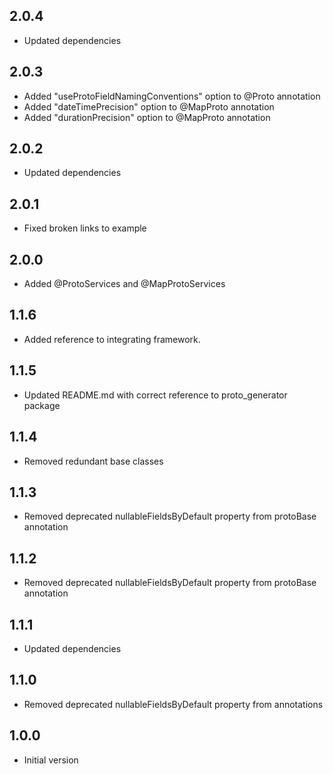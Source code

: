 ## 2.0.4

- Updated dependencies

## 2.0.3

- Added "useProtoFieldNamingConventions" option to @Proto annotation
- Added "dateTimePrecision" option to @MapProto annotation
- Added "durationPrecision" option to @MapProto annotation

## 2.0.2

- Updated dependencies

## 2.0.1

- Fixed broken links to example

## 2.0.0

- Added @ProtoServices and @MapProtoServices

## 1.1.6

- Added reference to integrating framework.

## 1.1.5

- Updated README.md with correct reference to proto_generator package

## 1.1.4

- Removed redundant base classes

## 1.1.3

- Removed deprecated nullableFieldsByDefault property from protoBase annotation

## 1.1.2

- Removed deprecated nullableFieldsByDefault property from protoBase annotation

## 1.1.1

- Updated dependencies

## 1.1.0

- Removed deprecated nullableFieldsByDefault property from annotations

## 1.0.0

- Initial version




